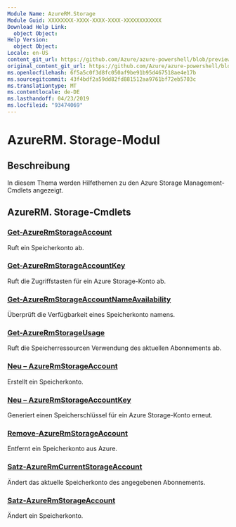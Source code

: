 ```yaml
---
Module Name: AzureRM.Storage
Module Guid: XXXXXXXX-XXXX-XXXX-XXXX-XXXXXXXXXXXX
Download Help Link:
  object Object: 
Help Version:
  object Object: 
Locale: en-US
content_git_url: https://github.com/Azure/azure-powershell/blob/preview/src/ResourceManager/Storage/Stack/Commands.Management.Storage/help/AzureRM.Storage.md
original_content_git_url: https://github.com/Azure/azure-powershell/blob/preview/src/ResourceManager/Storage/Stack/Commands.Management.Storage/help/AzureRM.Storage.md
ms.openlocfilehash: 6f5a5c0f3d8fc050af9be91b95d467518ae4e17b
ms.sourcegitcommit: 43f4bdf2a59dd82fd881512aa9761bf72eb5703c
ms.translationtype: MT
ms.contentlocale: de-DE
ms.lasthandoff: 04/23/2019
ms.locfileid: "93474069"
---
```

# AzureRM. Storage-Modul
## Beschreibung
In diesem Thema werden Hilfethemen zu den Azure Storage Management-Cmdlets angezeigt.

## AzureRM. Storage-Cmdlets
### [Get-AzureRmStorageAccount](Get-AzureRmStorageAccount.md)
Ruft ein Speicherkonto ab.

### [Get-AzureRmStorageAccountKey](Get-AzureRmStorageAccountKey.md)
Ruft die Zugriffstasten für ein Azure Storage-Konto ab.

### [Get-AzureRmStorageAccountNameAvailability](Get-AzureRmStorageAccountNameAvailability.md)
Überprüft die Verfügbarkeit eines Speicherkonto namens.

### [Get-AzureRmStorageUsage](Get-AzureRmStorageUsage.md)
Ruft die Speicherressourcen Verwendung des aktuellen Abonnements ab.

### [Neu – AzureRmStorageAccount](New-AzureRmStorageAccount.md)
Erstellt ein Speicherkonto.

### [Neu – AzureRmStorageAccountKey](New-AzureRmStorageAccountKey.md)
Generiert einen Speicherschlüssel für ein Azure Storage-Konto erneut.

### [Remove-AzureRmStorageAccount](Remove-AzureRmStorageAccount.md)
Entfernt ein Speicherkonto aus Azure.

### [Satz-AzureRmCurrentStorageAccount](Set-AzureRmCurrentStorageAccount.md)
Ändert das aktuelle Speicherkonto des angegebenen Abonnements.

### [Satz-AzureRmStorageAccount](Set-AzureRmStorageAccount.md)
Ändert ein Speicherkonto.

